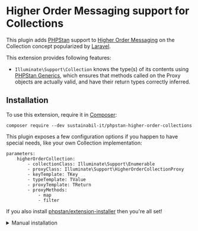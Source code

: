 # Higher Order Messaging support for Collections

This plugin adds [PHPStan](https://phpstan.org/) support to [Higher Order Messaging](https://laravel.com/docs/8.x/collections#higher-order-messages) on the Collection concept popularized by [Laravel](https://laravel.com/docs/8.x/collections#introduction).

This extension provides following features:

- `Illuminate\Support\Collection` knows the type(s) of its contents using [PHPStan Generics](https://phpstan.org/blog/generics-in-php-using-phpdocs), which ensures that methods called on the Proxy objects are actually valid, and have their return types correctly inferred.

## Installation

To use this extension, require it in [Composer](https://getcomposer.org/):

```
composer require --dev sustainabil-it/phpstan-higher-order-collections
```

This plugin exposes a few configuration options if you happen to have special needs, like your own Collection implementation:

```
parameters:
    higherOrderCollection:
        - collectionClass: Illuminate\Support\Enumerable
        - proxyClass: Illuminate\Support\HigherOrderCollectionProxy
        - keyTemplate: TKey
        - typeTemplate: TValue
        - proxyTemplate: TReturn
        - proxyMethods:
            - map
            - filter
```

If you also install [phpstan/extension-installer](https://github.com/phpstan/extension-installer) then you're all set!

<details>
  <summary>Manual installation</summary>

If you don't want to use `phpstan/extension-installer`, include extension.neon in your project's PHPStan config:

```
includes:
    - vendor/sustainabil-it/phpstan-higher-order-collections/extension.neon
```

</details>
